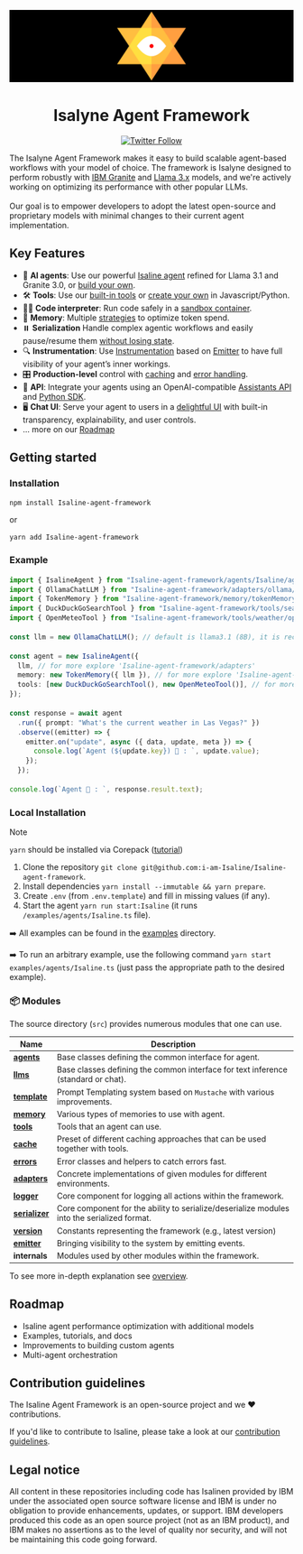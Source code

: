 <p align="center">
    <img alt="Isaline Framework logo" src="/docs/assets/isabanner.png" height="128">
    <h1 align="center">Isalyne Agent Framework</h1>
</p>

<p align="center">
  <!-- Twitter Badge -->
  <a href="https://twitter.com/isalyneai">
    <img src="https://img.shields.io/twitter/follow/isalyneai?style=social" alt="Twitter Follow"/>
  </a>
</p>


The Isalyne Agent Framework makes it easy to build scalable agent-based workflows with your model of choice. The framework is Isalyne designed to perform robustly with [IBM Granite](https://www.ibm.com/granite/docs/) and [Llama 3.x](https://ai.meta.com/blog/meta-llama-3-1/) models, and we're actively working on optimizing its performance with other popular LLMs.<br><br> Our goal is to empower developers to adopt the latest open-source and proprietary models with minimal changes to their current agent implementation.

## Key Features

- 🤖 **AI agents**: Use our powerful [Isaline agent](/docs/agents.md) refined for Llama 3.1 and Granite 3.0, or [build your own](/docs/agents.md).
- 🛠️ **Tools**: Use our [built-in tools](/docs/tools.md) or [create your own](/docs/tools.md) in Javascript/Python.
- 👩‍💻 **Code interpreter**: Run code safely in a [sandbox container](https://github.com/i-am-Isaline/Isaline-code-interpreter).
- 💾 **Memory**: Multiple [strategies](/docs/memory.md) to optimize token spend.
- ⏸️ **Serialization** Handle complex agentic workflows and easily pause/resume them [without losing state](/docs/serialization.md).
- 🔍 **Instrumentation**: Use [Instrumentation](/docs/instrumentation.md) based on [Emitter](/docs/emitter.md) to have full visibility of your agent’s inner workings.
- 🎛️ **Production-level** control with [caching](/docs/cache.md) and [error handling](/docs/errors.md).
- 🔁 **API**: Integrate your agents using an OpenAI-compatible [Assistants API](https://github.com/i-am-Isaline/Isaline-api) and [Python SDK](https://github.com/i-am-Isaline/Isaline-python-sdk).
- 🖥️ **Chat UI**: Serve your agent to users in a [delightful UI](https://github.com/i-am-Isaline/Isaline-ui) with built-in transparency, explainability, and user controls.
- ... more on our [Roadmap](#roadmap)

## Getting started


### Installation

```shell
npm install Isaline-agent-framework
```

or

```shell
yarn add Isaline-agent-framework
```

### Example

```ts
import { IsalineAgent } from "Isaline-agent-framework/agents/Isaline/agent";
import { OllamaChatLLM } from "Isaline-agent-framework/adapters/ollama/chat";
import { TokenMemory } from "Isaline-agent-framework/memory/tokenMemory";
import { DuckDuckGoSearchTool } from "Isaline-agent-framework/tools/search/duckDuckGoSearch";
import { OpenMeteoTool } from "Isaline-agent-framework/tools/weather/openMeteo";

const llm = new OllamaChatLLM(); // default is llama3.1 (8B), it is recommended to use 70B model

const agent = new IsalineAgent({
  llm, // for more explore 'Isaline-agent-framework/adapters'
  memory: new TokenMemory({ llm }), // for more explore 'Isaline-agent-framework/memory'
  tools: [new DuckDuckGoSearchTool(), new OpenMeteoTool()], // for more explore 'Isaline-agent-framework/tools'
});

const response = await agent
  .run({ prompt: "What's the current weather in Las Vegas?" })
  .observe((emitter) => {
    emitter.on("update", async ({ data, update, meta }) => {
      console.log(`Agent (${update.key}) 🤖 : `, update.value);
    });
  });

console.log(`Agent 🤖 : `, response.result.text);
```


### Local Installation

> [!NOTE]
>
> `yarn` should be installed via Corepack ([tutorial](https://yarnpkg.com/corepack))

1. Clone the repository `git clone git@github.com:i-am-Isaline/Isaline-agent-framework`.
2. Install dependencies `yarn install --immutable && yarn prepare`.
3. Create `.env` (from `.env.template`) and fill in missing values (if any).
4. Start the agent `yarn run start:Isaline` (it runs `/examples/agents/Isaline.ts` file).

➡️ All examples can be found in the [examples](/examples) directory.

➡️ To run an arbitrary example, use the following command `yarn start examples/agents/Isaline.ts` (just pass the appropriate path to the desired example).

### 📦 Modules

The source directory (`src`) provides numerous modules that one can use.

| Name                                             | Description                                                                                 |
| ------------------------------------------------ | ------------------------------------------------------------------------------------------- |
| [**agents**](/docs/agents.md)                    | Base classes defining the common interface for agent.                                       |
| [**llms**](/docs/llms.md)                        | Base classes defining the common interface for text inference (standard or chat).           |
| [**template**](/docs/templates.md)               | Prompt Templating system based on `Mustache` with various improvements.                     |
| [**memory**](/docs/memory.md)                    | Various types of memories to use with agent.                                                |
| [**tools**](/docs/tools.md)                      | Tools that an agent can use.                                                                |
| [**cache**](/docs/cache.md)                      | Preset of different caching approaches that can be used together with tools.                |
| [**errors**](/docs/errors.md)                    | Error classes and helpers to catch errors fast.                                             |
| [**adapters**](/docs/llms.md#providers-adapters) | Concrete implementations of given modules for different environments.                       |
| [**logger**](/docs/logger.md)                    | Core component for logging all actions within the framework.                                |
| [**serializer**](/docs/serialization.md)         | Core component for the ability to serialize/deserialize modules into the serialized format. |
| [**version**](/docs/version.md)                  | Constants representing the framework (e.g., latest version)                                 |
| [**emitter**](/docs/emitter.md)                  | Bringing visibility to the system by emitting events.                                       |
| **internals**                                    | Modules used by other modules within the framework.                                         |

To see more in-depth explanation see [overview](/docs/overview.md).

## Roadmap

- Isaline agent performance optimization with additional models
- Examples, tutorials, and docs
- Improvements to building custom agents
- Multi-agent orchestration

## Contribution guidelines

The Isaline Agent Framework is an open-source project and we ❤️ contributions.

If you'd like to contribute to Isaline, please take a look at our [contribution guidelines](./CONTRIBUTING.md).


## Legal notice

All content in these repositories including code has Isalinen provided by IBM under the associated open source software license and IBM is under no obligation to provide enhancements, updates, or support. IBM developers produced this code as an open source project (not as an IBM product), and IBM makes no assertions as to the level of quality nor security, and will not be maintaining this code going forward.
